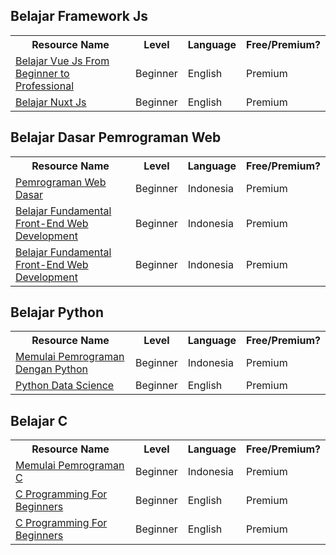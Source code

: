 ## Belajar Framework Js
<table>
  <tr>
    <th>Resource Name</th>
     <th>Level</th>
     <th>Language</th>
     <th>Free/Premium?</th>
  </tr>
  <tr>
    <td><a target="_blank" href="https://www.udemy.com/course/vuejs-from-beginner-to-professional/">Belajar Vue Js From Beginner to Professional</a></td>
     <td>Beginner</td>
     <td>English</td>
     <td>Premium</td>
  </tr>
  <tr>
    <td><a target="_blank" href="https://www.udemy.com/course/nuxtjs-vuejs-on-steroids/">Belajar Nuxt Js</a></td>
     <td>Beginner</td>
     <td>English</td>
     <td>Premium</td>
  </tr>
</table>

## Belajar Dasar Pemrograman Web
<table>
  <tr>
    <th>Resource Name</th>
     <th>Level</th>
     <th>Language</th>
     <th>Free/Premium?</th>
  </tr>
  <tr>
    <td><a target="_blank" href="https://www.dicoding.com/academies/123">Pemrograman Web Dasar</a></td>
     <td>Beginner</td>
     <td>Indonesia</td>
     <td>Premium</td>
  </tr>
  <tr>
    <td><a target="_blank" href="https://www.dicoding.com/academies/163">Belajar Fundamental Front-End Web Development</a></td>
     <td>Beginner</td>
     <td>Indonesia</td>
     <td>Premium</td>
  </tr>
  <tr>
    <td><a target="_blank" href="https://www.dicoding.com/academies/163">Belajar Fundamental Front-End Web Development</a></td>
     <td>Beginner</td>
     <td>Indonesia</td>
     <td>Premium</td>
  </tr>
</table>


## Belajar Python
<table>
  <tr>
    <th>Resource Name</th>
     <th>Level</th>
     <th>Language</th>
     <th>Free/Premium?</th>
  </tr>
  <tr>
    <td><a target="_blank" href="https://www.dicoding.com/academies/86">Memulai Pemrograman Dengan Python</a></td>
     <td>Beginner</td>
     <td>Indonesia</td>
     <td>Premium</td>
  </tr>
  <tr>
    <td><a target="_blank" href="https://www.udemy.com/course/python-for-data-science-and-machine-learning-bootcamp/">Python Data Science</a></td>
     <td>Beginner</td>
     <td>English</td>
     <td>Premium</td>
  </tr>
</table>

## Belajar C
<table>
  <tr>
    <th>Resource Name</th>
     <th>Level</th>
     <th>Language</th>
     <th>Free/Premium?</th>
  </tr>
  <tr>
    <td><a target="_blank" href="https://www.dicoding.com/academies/120">Memulai Pemrograman C</a></td>
     <td>Beginner</td>
     <td>Indonesia</td>
     <td>Premium</td>
  </tr>
  <tr>
    <td><a target="_blank" href="https://www.udemy.com/course/c-programming-for-beginners-/">C Programming For Beginners</a></td>
     <td>Beginner</td>
     <td>English</td>
     <td>Premium</td>
  </tr>
  <tr>
    <td><a target="_blank" href="https://www.udemy.com/course/c-programming-for-beginners-/">C Programming For Beginners</a></td>
     <td>Beginner</td>
     <td>English</td>
     <td>Premium</td>
  </tr>
</table>
